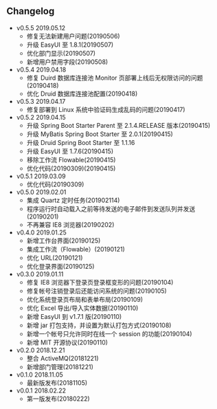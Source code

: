 
## Changelog
- v0.5.5 2019.05.12
  - 修复无法新建用户问题(20190506)
  - 升级 EasyUI 至 1.8.1(20190507)
  - 优化部门显示(20190507)
  - 新增用户禁用字段(20190508)
- v0.5.4 2019.04.18
  - 修复 Duird 数据库连接池 Monitor 页部署上线后无权限访问的问题(20190418)
  - 优化 Druid 数据库连接池配置(20190418)
- v0.5.3 2019.04.17
  - 修复部署到 Linux 系统中验证码生成乱码的问题(20190417)
- v0.5.2 2019.04.15
  - 升级 Spring Boot Starter Parent 至 2.1.4.RELEASE 版本(20190415)
  - 升级 MyBatis Spring Boot Starter 至 2.0.1(20190415)
  - 升级 Druid Spring Boot Starter 至 1.1.16
  - 升级 EasyUI 至 1.7.6(20190415)
  - 移除工作流 Flowable(20190415)
  - 优化代码(20190309)(20190415)
- v0.5.1 2019.03.09
  - 优化代码(20190309)
- v0.5.0 2019.02.01
  - 集成 Quartz 定时任务(201902114)
  - 程序运行时自动载入之前等待发送的电子邮件到发送队列并发送(20190201)
  - 不再兼容 IE8 浏览器(20190202)
- v0.4.0 2019.01.25
  - 新增工作台界面(20190125)
  - 集成工作流（Flowable）(20190121)
  - 优化 URL(20190121)
  - 优化登录界面(20190125)
- v0.3.0 2019.01.11
  - 修复 IE8 浏览器下登录页登录框变形的问题(20190104)
  - 修复帐号注销登录后还能访问系统的问题(20190105)
  - 优化系统登录页布局和表单布局(20190109)
  - 优化 Excel 导出/导入实体数据(20190110)
  - 新增 EasyUI 到 v1.7.1 版(20190110)
  - 新增 jar 打包支持，并设置为默认打包方式(20190108)
  - 新增一个帐号只允许同时在线一个 session 的功能(20190104)
  - 新增 MIT 开源协议(20190110)
- v0.2.0 2018.12.21
  - 整合 ActiveMQ(20181221)
  - 新增部门管理(20181221)
- v0.1.0 2018.11.05
  - 最新版发布(20181105)
- v0.0.1 2018.02.22
  - 第一版发布(20180222)